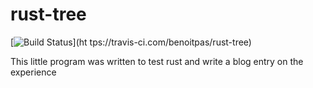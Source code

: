 # rust-tree

[![Build Status](https://travis-ci.com/benoitpas/rust-tree.svg?branch=main)](ht tps://travis-ci.com/benoitpas/rust-tree)

This little program was written to test rust and write a blog entry on the experience
